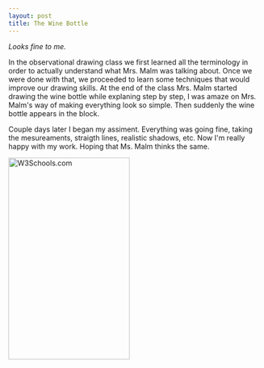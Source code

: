 ```yaml
---
layout: post
title: The Wine Bottle
---
```

 
_Looks fine to me._

  In the observational drawing class we first learned all the terminology in order to actually understand what Mrs. Malm was talking about.  Once we were done with that, we proceeded to learn some techniques that would improve our drawing skills. At the end of the class Mrs. Malm started drawing the wine bottle while explaning step by step, I was amaze on Mrs. Malm's way of making everything look so simple. Then suddenly the wine bottle appears in the block. 

 Couple days later I began my assiment. Everything was going fine, taking the mesureaments, straigth lines, realistic shadows, etc. Now I'm really happy with my work. Hoping that Ms. Malm thinks the same.

<img src="http://40.media.tumblr.com/c4b130fcf1bdfff11175f6ffc74bf73e/tumblr_nihyngdyKg1qdv1zvo1_1280.jpg" alt="W3Schools.com" style="width:240px;height:400px">

